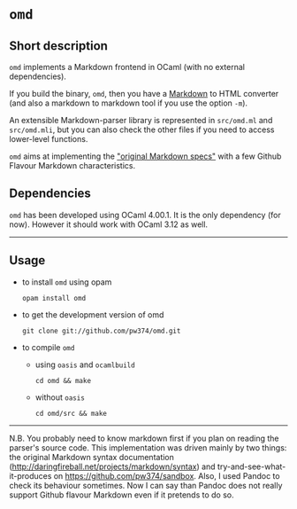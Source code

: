`omd`
=====

Short description
-----------------

`omd` implements a Markdown frontend in OCaml (with no external
dependencies).

If you build the binary, `omd`, then you have a
[Markdown](http://daringfireball.net/projects/markdown/syntax) to HTML
converter (and also a markdown to markdown tool if you use the option `-m`).

An extensible Markdown-parser library is represented in `src/omd.ml`
and `src/omd.mli`, but you can also check the other files if you need
to access lower-level functions.

`omd` aims at implementing the ["original Markdown 
specs"](http://daringfireball.net/projects/markdown/syntax) with a few
Github Flavour Markdown characteristics.

Dependencies
------------

`omd` has been developed using OCaml 4.00.1. It is the only
dependency (for now). However it should work with OCaml 3.12 as well.


----------------

Usage
-----

- to install `omd` using opam

   `opam install omd`

- to get the development version of omd

  `git clone git://github.com/pw374/omd.git`

- to compile `omd`
  - using `oasis` and `ocamlbuild`

      `cd omd && make`

  - without `oasis`

      `cd omd/src && make`


----------------

N.B. You probably need to know markdown first if you plan on reading
the parser's source code. This implementation was driven mainly by two
things: the original Markdown syntax documentation
(<http://daringfireball.net/projects/markdown/syntax>) and
try-and-see-what-it-produces on
<https://github.com/pw374/sandbox>. Also, I used Pandoc to check its
behaviour sometimes. Now I can say than Pandoc does not really support
Github flavour Markdown even if it pretends to do so.

